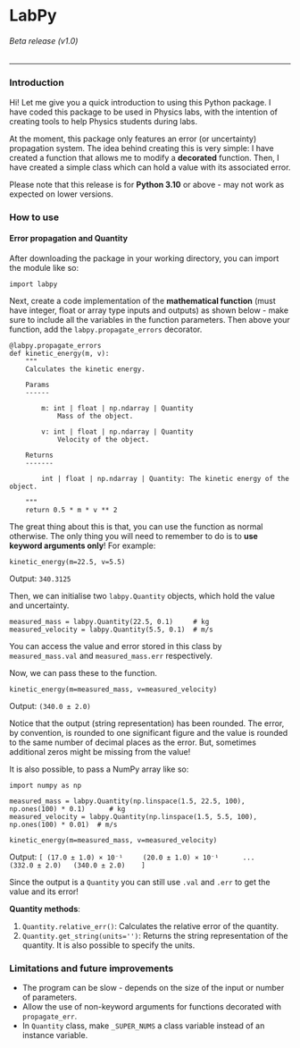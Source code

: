 # LabPy
###### Beta release (v1.0)

---

### Introduction

Hi! Let me give you a quick introduction to using this Python package. I have coded this package to be used in Physics labs, with the intention of creating tools to help Physics students during labs.

At the moment, this package only features an error (or uncertainty) propagation system. The idea behind creating this is very simple: I have created a function that allows me to modify a **decorated** function. Then, I have created a simple class which can hold a value with its associated error.

Please note that this release is for **Python 3.10** or above - may not work as expected on lower versions.

### How to use

#### Error propagation and Quantity

After downloading the package in your working directory, you can import the module like so:
```
import labpy

```

Next, create a code implementation of the **mathematical function** (must have integer, float or array type inputs and outputs) as shown below - make sure to include all the variables in the function parameters. Then above your function, add the `labpy.propagate_errors` decorator.

```
@labpy.propagate_errors
def kinetic_energy(m, v):
    """
    Calculates the kinetic energy.
    
    Params
    ------
    
        m: int | float | np.ndarray | Quantity
            Mass of the object.
        
        v: int | float | np.ndarray | Quantity
            Velocity of the object.
            
    Returns
    -------
        
        int | float | np.ndarray | Quantity: The kinetic energy of the object.
    
    """
    return 0.5 * m * v ** 2
```

The great thing about this is that, you can use the function as normal otherwise. The only thing you will need to remember to do is to **use keyword arguments only**! For example:

```
kinetic_energy(m=22.5, v=5.5)
```

Output: `340.3125`

Then, we can initialise two `labpy.Quantity` objects, which hold the value and uncertainty.

```
measured_mass = labpy.Quantity(22.5, 0.1)     # kg
measured_velocity = labpy.Quantity(5.5, 0.1)  # m/s
```

You can access the value and error stored in this class by `measured_mass.val` and `measured_mass.err` respectively.

Now, we can pass these to the function.

```
kinetic_energy(m=measured_mass, v=measured_velocity)
```

Output: `(340.0 ± 2.0)`

Notice that the output (string representation) has been rounded. The error, by convention, is rounded to one significant figure and the value is rounded to the same number of decimal places as the error. But, sometimes additional zeros might be missing from the value!

It is also possible, to pass a NumPy array like so:
```
import numpy as np

measured_mass = labpy.Quantity(np.linspace(1.5, 22.5, 100), np.ones(100) * 0.1)      # kg
measured_velocity = labpy.Quantity(np.linspace(1.5, 5.5, 100), np.ones(100) * 0.01)  # m/s

kinetic_energy(m=measured_mass, v=measured_velocity)
```

Output: `[ (17.0 ± 1.0) × 10⁻¹     (20.0 ± 1.0) × 10⁻¹      ...    (332.0 ± 2.0)   (340.0 ± 2.0)    ]`

Since the output is a `Quantity` you can still use `.val` and `.err` to get the value and its error!

**Quantity methods**:

1. `Quantity.relative_err()`: Calculates the relative error of the quantity.
2. `Quantity.get_string(units='')`: Returns the string representation of the quantity. It is also possible to specify the units.

### Limitations and future improvements
- The program can be slow - depends on the size of the input or number of parameters.
- Allow the use of non-keyword arguments for functions decorated with `propagate_err`.
- In `Quantity` class, make `_SUPER_NUMS` a class variable instead of an instance variable.
